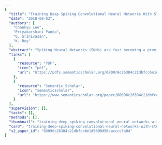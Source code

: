 ```yaml
---
{
  "title": "Training Deep Spiking Convolutional Neural Networks With STDP-Based Unsupervised Pre-training Followed by Supervised Fine-Tuning",
  "date": "2018-08-03",
  "authors": [
    "Chankyu Lee",
    "Priyadarshini Panda",
    "G. Srinivasan",
    "K. Roy"
  ],
  "abstract": "Spiking Neural Networks (SNNs) are fast becoming a promising candidate for brain-inspired neuromorphic computing because of their inherent power efficiency and impressive inference accuracy across several cognitive tasks such as image classification and speech recognition. The recent efforts in SNNs have been focused on implementing deeper networks with multiple hidden layers to incorporate exponentially more difficult functional representations. In this paper, we propose a pre-training scheme using biologically plausible unsupervised learning, namely Spike-Timing-Dependent-Plasticity (STDP), in order to better initialize the parameters in multi-layer systems prior to supervised optimization. The multi-layer SNN is comprised of alternating convolutional and pooling layers followed by fully-connected layers, which are populated with leaky integrate-and-fire spiking neurons. We train the deep SNNs in two phases wherein, first, convolutional kernels are pre-trained in a layer-wise manner with unsupervised learning followed by fine-tuning the synaptic weights with spike-based supervised gradient descent backpropagation. Our experiments on digit recognition demonstrate that the STDP-based pre-training with gradient-based optimization provides improved robustness, faster (~2.5 ×) training time and better generalization compared with purely gradient-based training without pre-training.",
  "links": [
    {
      "resource": "PDF",
      "icon": "pdf",
      "url": "https://pdfs.semanticscholar.org/6809/6c26384c21dbfcc6e1d5699d56cacccc7a04.pdf"
    },
    {
      "resource": "Semantic Scholar",
      "icon": "semanticscholar",
      "url": "https://www.semanticscholar.org/paper/68096c26384c21dbfcc6e1d5699d56cacccc7a04"
    }
  ],
  "supervision": [],
  "tasks": [],
  "methods": [],
  "thumbnail": "training-deep-spiking-convolutional-neural-networks-with-stdp-based-unsupervised-pre-training-followed-by-supervised-fine-tuning-thumb.jpg",
  "card": "training-deep-spiking-convolutional-neural-networks-with-stdp-based-unsupervised-pre-training-followed-by-supervised-fine-tuning-card.jpg",
  "s2_paper_id": "68096c26384c21dbfcc6e1d5699d56cacccc7a04"
}
---
```


